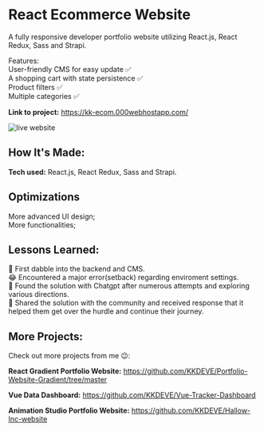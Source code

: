 # React Ecommerce Website 
A fully responsive developer portfolio website utilizing React.js, React Redux, Sass and Strapi.

Features: <br>
User-friendly CMS for easy update ✅ <br>
A shopping cart with state persistence ✅<br>
Product filters ✅<br>
Multiple categories ✅<br>


**Link to project:** https://kk-ecom.000webhostapp.com/

![live website](ecom-live.gif)

## How It's Made:

**Tech used:** React.js, React Redux, Sass and Strapi.


## Optimizations

More advanced UI design; <br>
More functionalities; <br>


## Lessons Learned:
🥩 First dabble into the backend and CMS. <br>
😂 Encountered a major error(setback) regarding enviroment settings. <br>
💾 Found the solution with Chatgpt after numerous attempts and exploring various directions. <br>
🥺 Shared the solution with the community and received response that it helped them get over the hurdle and continue their journey.<br>

## More Projects:
Check out more projects from me 😉:

**React Gradient Portfolio Website:** https://github.com/KKDEVE/Portfolio-Website-Gradient/tree/master

**Vue Data Dashboard:** https://github.com/KKDEVE/Vue-Tracker-Dashboard

**Animation Studio Portfolio Website:** https://github.com/KKDEVE/Hallow-Inc-website


